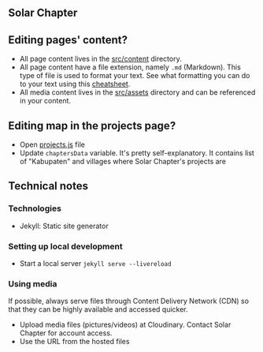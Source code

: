 Solar Chapter
---

## Editing pages' content?
- All page content lives in the [src/content](src/content) directory.
- All page content have a file extension, namely `.md` (Markdown). This type of file is used to format your text. See what formatting you can do to your text using this [cheatsheet](https://www.markdownguide.org/cheat-sheet/).
- All media content lives in the [src/assets](src/assets) directory and can be referenced in your content.

## Editing map in the projects page?
- Open [projects.js](assets/js/projects.js#L1) file
- Update `chaptersData` variable. It's pretty self-explanatory. It contains list of "Kabupaten" and villages where Solar Chapter's projects are

## Technical notes
### Technologies
- Jekyll: Static site generator

### Setting up local development
- Start a local server
`jekyll serve --livereload`

### Using media
If possible, always serve files through Content Delivery Network (CDN) so that they can be highly available and accessed quicker.
- Upload media files (pictures/videos) at Cloudinary. Contact Solar Chapter for account access.
- Use the URL from the hosted files